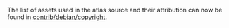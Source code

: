 The list of assets used in the atlas source and their attribution can now be found in [contrib/debian/copyright](../contrib/debian/copyright).
